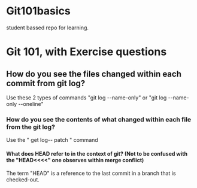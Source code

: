 # Git101basics
student bassed repo for learning.
# Git 101, with Exercise questions



## How do you see the files changed within each commit from git log?

Use these 2 types of commands  "git log --name-only" or "git log --name-only --oneline" 

### 	How do you see the contents of what changed within each file from the git log?

Use the " get log-- patch " command

#### What does HEAD refer to in the context of git? (Not to be confused with the "HEAD<<<<" one observes within merge conflict)
 The term "HEAD" is a reference to the last commit in a branch that is checked-out.

